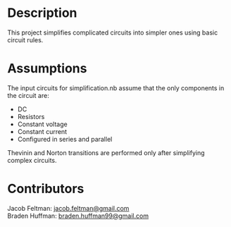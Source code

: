 # Description
This project simplifies complicated circuits into simpler ones using basic circuit rules.

# Assumptions
The input circuits for simplification.nb assume that the only components in the circuit are:
- DC
- Resistors
- Constant voltage
- Constant current
- Configured in series and parallel

Thevinin and Norton transitions are performed only after simplifying complex circuits.

# Contributors
Jacob Feltman: jacob.feltman@gmail.com\
Braden Huffman: braden.huffman99@gmail.com
